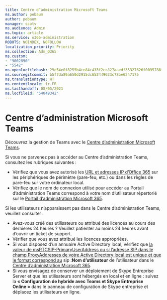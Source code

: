 ```yaml
---
title: Centre d’administration Microsoft Teams
ms.author: pebaum
author: pebaum
manager: scotv
ms.audience: Admin
ms.topic: article
ms.service: o365-administration
ROBOTS: NOINDEX, NOFOLLOW
localization_priority: Priority
ms.collection: Adm_O365
ms.custom:
- "9002890"
- "5542"
ms.openlocfilehash: 29e54e0f8255b4ce84c433f2cc827aaedf35327626f0095788faef802763bc53
ms.sourcegitcommit: b5f7da89a650d2915dc652449623c78be6247175
ms.translationtype: HT
ms.contentlocale: fr-FR
ms.lasthandoff: 08/05/2021
ms.locfileid: "54049342"
---
```

# <a name="teams-admin-center"></a>Centre d’administration Microsoft Teams

Découvrez la gestion de Teams avec le [Centre d’administration Microsoft Teams](https://docs.microsoft.com/microsoftteams/manage-teams-skypeforbusiness-admin-center).

Si vous ne parvenez pas à accéder au Centre d’administration Teams, consultez les rubriques suivantes :

- Vérifiez que vous avez autorisé les [URL et adresses IP d’Office 365](https://docs.microsoft.com/Office365/Enterprise/office-365-ip-web-service) sur les périphériques de périmètre (pare-feu, etc.) ou dans les règles de pare-feu sur votre ordinateur local.
- Vérifiez que le nom de connexion utilisé pour accéder au Portail d’administration Teams correspond à votre nom d’utilisateur répertorié sur le [Portail d’administration Microsoft 365](https://admin.microsoft.com/Adminportal/Home?source=applauncher#/users).

Si les utilisateurs n’apparaissent pas dans le Centre d’administration Teams, veuillez consulter :

- Avez-vous créé des utilisateurs ou attribué des licences au cours des dernières 24 heures ? Veuillez patienter au moins 24 heures avant d’ouvrir un ticket de support.
- Vérifier que vous avez attribué les licences appropriées.
- Si vous disposez d’un annuaire Active Directory local, vérifiez que [la valeur de msRTCSIP-PrimaryUserAddress ou si l’adresse SIP dans le champ ProxyAddresses de votre Active Directory local est unique et que le format correspond au](https://docs.microsoft.com/skypeforbusiness/troubleshoot/online-configuration/msrtcsip-primaryuseraddress-proxyaddaddress) sip :**Nom d’utilisateur** de l’utilisateur dans le [Centre d’administration Microsoft 365](https://admin.microsoft.com/Adminportal/Home?source=applauncher#/users).
- Si vous envisagez de conserver un déploiement de Skype Entreprise Server et que les utilisateurs sont hébergés en local et en ligne : suivez la **« Configuration de hybride avec Teams et Skype Entreprise Online »** dans le panneau de configuration de Skype entreprise et déplacez les utilisateurs en ligne.
